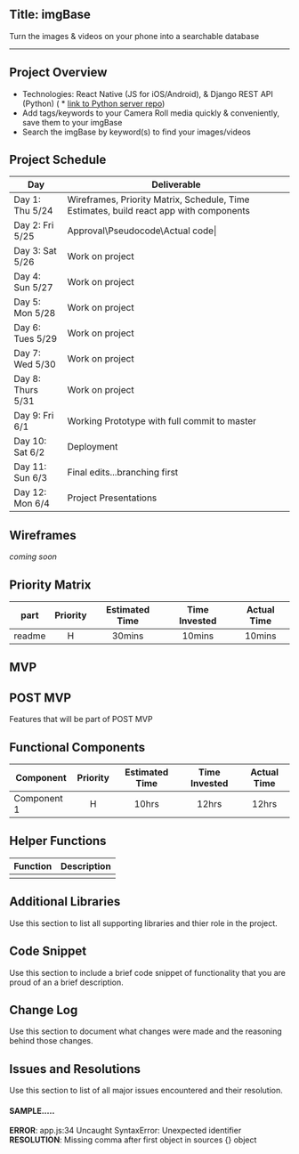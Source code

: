 ## Title: imgBase

Turn the images & videos on your phone into a searchable database

------------

## Project Overview

-  Technologies: React Native (JS for iOS/Android), & Django REST API (Python) ( * [link to Python server repo](https://github.com/aj812/imgbasepython))
-  Add tags/keywords to your Camera Roll media quickly & conveniently, save them to your imgBase
-  Search the imgBase by keyword(s) to find your images/videos

## Project Schedule


|  Day | Deliverable |
|---|---|
|Day 1: Thu 5/24 | Wireframes, Priority Matrix, Schedule, Time Estimates, build react app with components |
|Day 2: Fri 5/25 | Approval\Pseudocode\Actual code\|
|Day 3: Sat 5/26 | Work on project  |
|Day 4: Sun 5/27 | Work on project  |
|Day 5: Mon 5/28 | Work on project  |
|Day 6: Tues 5/29 | Work on project  |
|Day 7: Wed 5/30 | Work on project  |
|Day 8: Thurs 5/31  | Work on project  |
|Day 9: Fri 6/1 | Working Prototype with full commit to master |
|Day 10: Sat 6/2 | Deployment |
|Day 11: Sun 6/3 | Final edits...branching first |
|Day 12: Mon 6/4 | Project Presentations |


## Wireframes

*coming soon*

## Priority Matrix

| part | Priority | Estimated Time | Time Invested | Actual Time |
| --- | :---: |  :---: | :---: | :---: |
| readme | H | 30mins| 10mins | 10mins |

## MVP



## POST MVP

Features that will be part of POST MVP


## Functional Components

| Component | Priority | Estimated Time | Time Invested | Actual Time |
| --- | :---: |  :---: | :---: | :---: |
| Component 1 | H | 10hrs| 12hrs | 12hrs |

## Helper Functions

| Function | Description |
| --- | :---: |  
|  |  |

## Additional Libraries
 Use this section to list all supporting libraries and thier role in the project.

## Code Snippet

Use this section to include a brief code snippet of functionality that you are proud of an a brief description.  

## Change Log
 Use this section to document what changes were made and the reasoning behind those changes.  

## Issues and Resolutions
 Use this section to list of all major issues encountered and their resolution.

#### SAMPLE.....
**ERROR**: app.js:34 Uncaught SyntaxError: Unexpected identifier                                
**RESOLUTION**: Missing comma after first object in sources {} object
